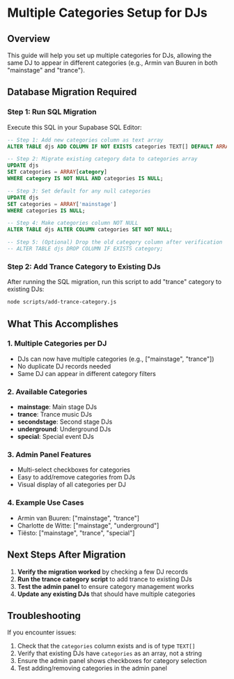 # Multiple Categories Setup for DJs

## Overview
This guide will help you set up multiple categories for DJs, allowing the same DJ to appear in different categories (e.g., Armin van Buuren in both "mainstage" and "trance").

## Database Migration Required

### Step 1: Run SQL Migration
Execute this SQL in your Supabase SQL Editor:

```sql
-- Step 1: Add new categories column as text array
ALTER TABLE djs ADD COLUMN IF NOT EXISTS categories TEXT[] DEFAULT ARRAY['mainstage'];

-- Step 2: Migrate existing category data to categories array
UPDATE djs 
SET categories = ARRAY[category] 
WHERE category IS NOT NULL AND categories IS NULL;

-- Step 3: Set default for any null categories
UPDATE djs 
SET categories = ARRAY['mainstage'] 
WHERE categories IS NULL;

-- Step 4: Make categories column NOT NULL
ALTER TABLE djs ALTER COLUMN categories SET NOT NULL;

-- Step 5: (Optional) Drop the old category column after verification
-- ALTER TABLE djs DROP COLUMN IF EXISTS category;
```

### Step 2: Add Trance Category to Existing DJs
After running the SQL migration, run this script to add "trance" category to existing DJs:

```bash
node scripts/add-trance-category.js
```

## What This Accomplishes

### 1. **Multiple Categories per DJ**
- DJs can now have multiple categories (e.g., ["mainstage", "trance"])
- No duplicate DJ records needed
- Same DJ can appear in different category filters

### 2. **Available Categories**
- **mainstage**: Main stage DJs
- **trance**: Trance music DJs  
- **secondstage**: Second stage DJs
- **underground**: Underground DJs
- **special**: Special event DJs

### 3. **Admin Panel Features**
- Multi-select checkboxes for categories
- Easy to add/remove categories from DJs
- Visual display of all categories per DJ

### 4. **Example Use Cases**
- Armin van Buuren: ["mainstage", "trance"]
- Charlotte de Witte: ["mainstage", "underground"]
- Tiësto: ["mainstage", "trance", "special"]

## Next Steps After Migration

1. **Verify the migration worked** by checking a few DJ records
2. **Run the trance category script** to add trance to existing DJs
3. **Test the admin panel** to ensure category management works
4. **Update any existing DJs** that should have multiple categories

## Troubleshooting

If you encounter issues:
1. Check that the `categories` column exists and is of type `TEXT[]`
2. Verify that existing DJs have `categories` as an array, not a string
3. Ensure the admin panel shows checkboxes for category selection
4. Test adding/removing categories in the admin panel
